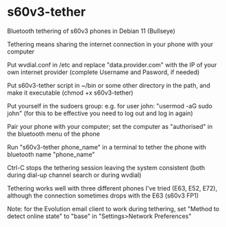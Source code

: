 # s60v3-tether
Bluetooth tethering of s60v3 phones in Debian 11 (Bullseye)

Tethering means sharing the internet connection in your phone with your computer 

Put wvdial.conf in /etc and replace "data.provider.com" with the IP of your own internet provider (complete Username and Pasword, if needed)

Put s60v3-tether script in ~/bin or some other directory in the path, and make it executable (chmod +x s60v3-tether)

Put yourself in the sudoers group: e.g. for user john: "usermod -aG sudo john" (for this to be effective you need to log out and log in again)

Pair your phone with your computer; set the computer as "authorised" in the bluetooth menu of the phone

Run "s60v3-tether phone_name" in a terminal to tether the phone with bluetooth name "phone_name"

Ctrl-C stops the tethering session leaving the system consistent (both during dial-up channel search or during wvdial)

Tethering works well with three different phones I've tried (E63, E52, E72), although the connection sometimes drops with the E63 (s60v3 FP1)

Note: for the Evolution email client to work during tethering, set "Method to detect online state" to "base" in "Settings>Network Preferences" 
